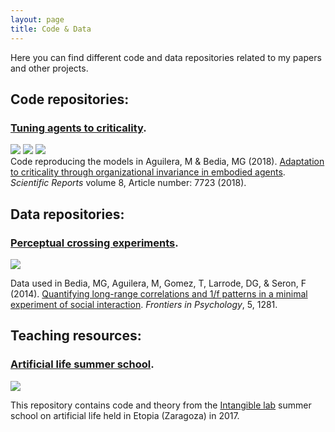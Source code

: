 ```yaml
---
layout: page
title: Code & Data
---
```


Here you can find different code and data repositories related to my papers and other projects.

## Code repositories:

<div class="posts">
    <h3>
    <a href="https://github.com/MiguelAguilera/Adaptation-to-criticality-through-organizational-invariance/tree/v1.0" target="_blank">Tuning agents to criticality</a>.
    </h3>
    <a href="https://github.com/MiguelAguilera/Adaptation-to-criticality-through-organizational-invariance/blob/master/LICENSE"><img src="https://img.shields.io/badge/License-GPLv3-green.svg"></a>
    <img src="https://img.shields.io/badge/code-python-orange.svg">
    <a href="https://doi.org/10.5281/zenodo.4252069"><img src="https://zenodo.org/badge/DOI/10.5281/zenodo.4252069.svg"></a>
    <br>Code reproducing the models in Aguilera, M &amp; Bedia, MG (2018). <a href="https://www.nature.com/articles/s41598-018-25925-4#Abs1" target="_blank">Adaptation to criticality through organizational invariance in embodied agents</a>. <i>Scientific Reports </i> volume 8, Article number: 7723 (2018).</p>

<!--<br>-->

</div>

## Data repositories:

<div class="posts">
    <h3>
    <a href="https://github.com/IsaacLab/datasets/tree/master/PerceptualCrossing/data-28-03-2014" target="_blank">Perceptual crossing experiments</a>.
    </h3>
    <a href="https://github.com/IsaacLab/datasets/blob/master/LICENSE"><img src="https://img.shields.io/badge/License-CC0-green.svg"></a>
    <p> Data used in Bedia, MG, Aguilera, M, Gomez, T, Larrode, DG, &amp; Seron, F (2014). <a href="https://maguilera0.files.wordpress.com/2014/11/fpsyg-05-01281.pdf" target="_blank" rel="noopener noreferrer">Quantifying long-range correlations and 1/f patterns in a minimal experiment of social interaction</a>. <em>Frontiers in Psychology</em>, 5, 1281.</p>
    
</div>

## Teaching resources:

<div class="posts">
    <h3>
    <a href="https://github.com/IsaacLab/LaboratorioIntangible" target="_blank">Artificial life summer school</a>.
    </h3>
    <a href="https://github.com/IsaacLab/LaboratorioIntangible/blob/master/LICENSE"><img src="https://img.shields.io/badge/License-AGPLv3-green.svg"></a>
    <p> This repository contains code and theory from the <a href="http://escueladeverano.unizar.es/" target="_blank">Intangible lab</a> summer school on artificial life held in Etopia (Zaragoza) in 2017.</p>
    
</div>
